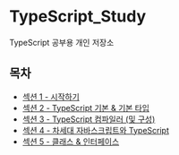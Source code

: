 # TypeScript_Study

TypeScript 공부용 개인 저장소

## 목차

<ul>
  <li><a href="https://github.com/songsurl00/TypeScript_Study/tree/main/Section_1">섹션 1 - 시작하기</a></li>
  <li><a href="https://github.com/songsurl00/TypeScript_Study/tree/main/Section_2">섹션 2 - TypeScript 기본 & 기본 타입<a/></li>
  <li><a href="https://github.com/songsurl00/TypeScript_Study/tree/main/Section_3">섹션 3 - TypeScript 컴파일러 (및 구성)<a/></li>
  <li><a href="https://github.com/songsurl00/TypeScript_Study/tree/main/Section_4">섹션 4 - 차세대 자바스크립트와 TypeScript<a/></li>
  <li><a href="https://github.com/songsurl00/TypeScript_Study/tree/main/Section_5">섹션 5 - 클래스 & 인터페이스<a/></li>
</ul>
